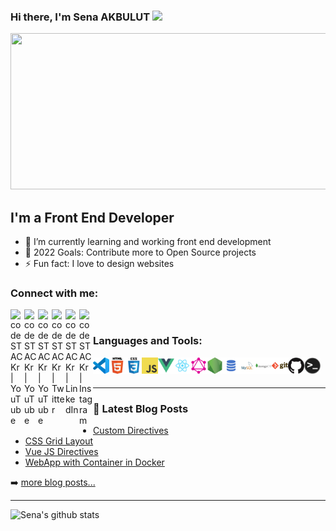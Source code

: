 ### Hi there, I'm Sena AKBULUT <img src="https://user-images.githubusercontent.com/34038741/97170876-7da1eb80-179d-11eb-951c-9dfcc19a6d6e.gif" width="30px">


<img width="520px" height="250" alignitems="center" src="https://media.giphy.com/media/xuXzcHMkuwvf2/giphy.gif">

## I'm a Front End Developer

- 🌱 I’m currently learning and working front end development
- 🥅 2022 Goals: Contribute more to Open Source projects
- ⚡ Fun fact: I love to design websites



### Connect with me:

[<img align="left" alt="codeSTACKr | YouTube" width="22px" src="https://user-images.githubusercontent.com/34038741/96874208-897c6d80-147e-11eb-99c6-0477ba9d1c4b.png" />][codepen]
[<img align="left" alt="codeSTACKr | YouTube" width="22px" src="https://user-images.githubusercontent.com/34038741/96890412-4a571800-1490-11eb-9938-34a75c9d33a3.png" />][medium]
[<img align="left" alt="codeSTACKr | YouTube" width="22px" src="https://user-images.githubusercontent.com/34038741/96890626-7bcfe380-1490-11eb-8369-9e8bae2a108f.png" />][mail]
[<img align="left" alt="codeSTACKr | Twitter" width="22px" src="https://cdn.jsdelivr.net/npm/simple-icons@v3/icons/twitter.svg" />][twitter]
[<img align="left" alt="codeSTACKr | LinkedIn" width="22px" src="https://cdn.jsdelivr.net/npm/simple-icons@v3/icons/linkedin.svg" />][linkedin]
[<img align="left" alt="codeSTACKr | Instagram" width="22px" src="https://cdn.jsdelivr.net/npm/simple-icons@v3/icons/instagram.svg" />][instagram]

<br />

### Languages and Tools:

[<img align="left" alt="Visual Studio Code" width="26px" src="https://raw.githubusercontent.com/github/explore/80688e429a7d4ef2fca1e82350fe8e3517d3494d/topics/visual-studio-code/visual-studio-code.png" />][VSCode]
[<img align="left" alt="HTML5" width="26px" src="https://raw.githubusercontent.com/github/explore/80688e429a7d4ef2fca1e82350fe8e3517d3494d/topics/html/html.png" />][HTML]
[<img align="left" alt="CSS3" width="26px" src="https://raw.githubusercontent.com/github/explore/80688e429a7d4ef2fca1e82350fe8e3517d3494d/topics/css/css.png" />][CSS]
[<img align="left" alt="JavaScript" width="26px" src="https://raw.githubusercontent.com/github/explore/80688e429a7d4ef2fca1e82350fe8e3517d3494d/topics/javascript/javascript.png" />][JS]
[<img align="left" alt="Vue" width="26px"
src="https://raw.githubusercontent.com/github/explore/80688e429a7d4ef2fca1e82350fe8e3517d3494d/topics/vue/vue.png" />][Vue]
[<img align="left" alt="React" width="26px" src="https://raw.githubusercontent.com/github/explore/80688e429a7d4ef2fca1e82350fe8e3517d3494d/topics/react/react.png" />][React]
[<img align="left" alt="GraphQL" width="26px" src="https://raw.githubusercontent.com/github/explore/80688e429a7d4ef2fca1e82350fe8e3517d3494d/topics/graphql/graphql.png" />][GQL]
[<img align="left" alt="Node.js" width="26px" src="https://raw.githubusercontent.com/github/explore/80688e429a7d4ef2fca1e82350fe8e3517d3494d/topics/nodejs/nodejs.png" />][NODE]
[<img align="left" alt="SQL" width="26px" src="https://raw.githubusercontent.com/github/explore/80688e429a7d4ef2fca1e82350fe8e3517d3494d/topics/sql/sql.png" />][SQL]
[<img align="left" alt="MySQL" width="26px" src="https://raw.githubusercontent.com/github/explore/80688e429a7d4ef2fca1e82350fe8e3517d3494d/topics/mysql/mysql.png" />][MYSQL]
[<img align="left" alt="MongoDB" width="26px" src="https://raw.githubusercontent.com/github/explore/80688e429a7d4ef2fca1e82350fe8e3517d3494d/topics/mongodb/mongodb.png" />][MDB]
[<img align="left" alt="Git" width="26px" src="https://raw.githubusercontent.com/github/explore/80688e429a7d4ef2fca1e82350fe8e3517d3494d/topics/git/git.png" />][GİT]
[<img align="left" alt="GitHub" width="26px" src="https://raw.githubusercontent.com/github/explore/78df643247d429f6cc873026c0622819ad797942/topics/github/github.png" />][GHUB]
[<img align="left" alt="Terminal" width="26px" src="https://raw.githubusercontent.com/github/explore/80688e429a7d4ef2fca1e82350fe8e3517d3494d/topics/terminal/terminal.png" />][T]

<br />
<br />

---

### 📕 Latest Blog Posts

<!-- BLOG-POST-LIST:START -->
- [Custom Directives](https://senaakbulut.medium.com/custom-directives-9962fa810f9a)
- [CSS Grid Layout](https://medium.com/star-gazers/css-grid-layout-ef82a7c6b85c)
- [Vue JS Directives](https://senaakbulut.medium.com/vue-js-directives-6e4ead723c9e)
- [WebApp with Container in Docker](https://senaakbulut.medium.com/webapp-with-container-in-docker-328ac348ac2a)
<!-- BLOG-POST-LIST:END -->

➡️ [more blog posts...](https://medium.com/@senaakbulut)

---
![Sena's github stats](https://github-readme-stats.vercel.app/api?username=Senakbulut&hide=contribs,prs)

[T]:https://linux.org.tr/
[GHUB]:https://github.com/Senakbulut
[GİT]:https://git-scm.com/
[MDB]:https://www.mongodb.com/
[MYSQL]:https://www.mysql.com/
[SQL]:https://www.postgresql.org/
[NODE]:https://nodejs.org/en/
[GQL]:https://graphql.org/
[Vue]:https://vuejs.org/
[React]:https://tr.reactjs.org/
[JS]:https://www.javascript.com/
[CSS]:https://www.w3.org/Style/CSS/Overview.en.html
[HTML]:https://html.com/
[VSCode]:https://code.visualstudio.com/
[medium]: https://medium.com/@senaakbulut
[codepen]: https://codepen.io/senakblt
[mail]: mailto:senaakbulut16@gmail.com
[twitter]: https://twitter.com/Sena_Akbulut_
[instagram]: https://www.instagram.com/senakbulut_/
[linkedin]: https://www.linkedin.com/in/senaakbulut

